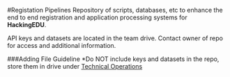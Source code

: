 #Registation Pipelines
Repository of scripts, databases, etc to enhance the end to end registration and application processing systems for __HackingEDU__.

API keys and datasets are located in the team drive. Contact owner of repo for access and additional information.

###Adding File Guideline
*Do NOT include keys and datasets in the repo, store them in drive under [Technical Operations](https://drive.google.com/folderview?id=0BzF-e8GGV_Uifm1Pc01NRnZnYU82ekp3Nzd5N3hlcTJraTlURGg0Rmw2RkJOZkVzWkxuSTA&usp=sharing)
